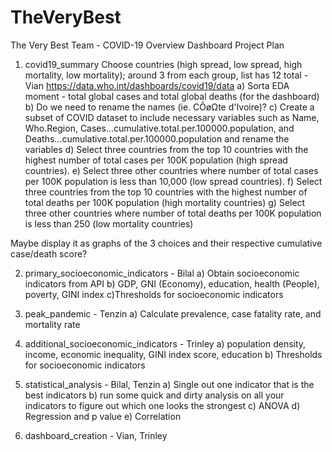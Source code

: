 # TheVeryBest
The Very Best Team - COVID-19 Overview Dashboard Project Plan

1) covid19_summary
Choose countries (high spread, low spread, high mortality, low mortality); around 3 from each group, list has 12 total - Vian 
https://data.who.int/dashboards/covid19/data 
a) Sorta EDA moment - total global cases and total global deaths (for the dashboard) 
b) Do we need to rename the names (ie. CÔøΩte d'Ivoire)?
c) Create a subset of COVID dataset to include necessary variables such as Name, Who.Region, Cases...cumulative.total.per.100000.population, and Deaths...cumulative.total.per.100000.population and rename the variables
d) Select three countries from the top 10 countries with the highest number of total cases per 100K population (high spread countries).
e) Select three other countries where number of total cases per 100K population is less than 10,000 (low spread countries).
f) Select three countries from the top 10 countries with the highest number of total deaths per 100K population (high mortality countries)
g) Select three other countries where number of total deaths per 100K population is less than 250 (low mortality countries)

Maybe display it as graphs of the 3 choices and their respective cumulative case/death score?

2) primary_socioeconomic_indicators - Bilal
a) Obtain socioeconomic indicators from API
b) GDP, GNI (Economy), education, health (People), poverty, GINI index
c)Thresholds for socioeconomic indicators

3) peak_pandemic - Tenzin
a) Calculate prevalence, case fatality rate, and mortality rate

4) additional_socioeconomic_indicators - Trinley
a) population density, income, economic inequality, GINI index score, education 
b) Thresholds for socioeconomic indicators

5) statistical_analysis - Bilal, Tenzin
a) Single out one indicator that is the best indicators 
b) run some quick and dirty analysis on all your indicators to figure out which one looks the strongest
c) ANOVA
d) Regression and p value
e) Correlation  

6) dashboard_creation - Vian, Trinley
